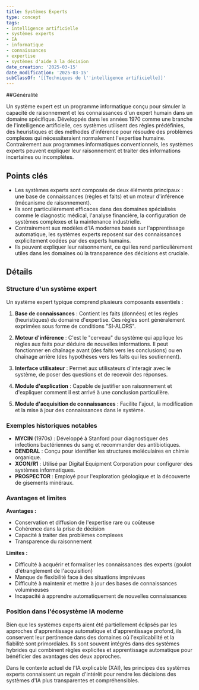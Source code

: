 ```yaml
---
title: Systèmes Experts
type: concept
tags:
- intelligence artificielle
- systèmes experts
- IA
- informatique
- connaissances
- expertise
- systèmes d'aide à la décision
date_creation: '2025-03-15'
date_modification: '2025-03-15'
subClassOf: '[[Techniques de l''intelligence artificielle]]'
---
```

##Généralité

Un système expert est un programme informatique conçu pour simuler la capacité de raisonnement et les connaissances d'un expert humain dans un domaine spécifique. Développés dans les années 1970 comme une branche de l'intelligence artificielle, ces systèmes utilisent des règles prédéfinies, des heuristiques et des méthodes d'inférence pour résoudre des problèmes complexes qui nécessiteraient normalement l'expertise humaine. Contrairement aux programmes informatiques conventionnels, les systèmes experts peuvent expliquer leur raisonnement et traiter des informations incertaines ou incomplètes.

## Points clés

- Les systèmes experts sont composés de deux éléments principaux : une base de connaissances (règles et faits) et un moteur d'inférence (mécanisme de raisonnement).
- Ils sont particulièrement efficaces dans des domaines spécialisés comme le diagnostic médical, l'analyse financière, la configuration de systèmes complexes et la maintenance industrielle.
- Contrairement aux modèles d'IA modernes basés sur l'apprentissage automatique, les systèmes experts reposent sur des connaissances explicitement codées par des experts humains.
- Ils peuvent expliquer leur raisonnement, ce qui les rend particulièrement utiles dans les domaines où la transparence des décisions est cruciale.

## Détails

### Structure d'un système expert

Un système expert typique comprend plusieurs composants essentiels :

1. **Base de connaissances** : Contient les faits (données) et les règles (heuristiques) du domaine d'expertise. Ces règles sont généralement exprimées sous forme de conditions "SI-ALORS".

2. **Moteur d'inférence** : C'est le "cerveau" du système qui applique les règles aux faits pour déduire de nouvelles informations. Il peut fonctionner en chaînage avant (des faits vers les conclusions) ou en chaînage arrière (des hypothèses vers les faits qui les soutiennent).

3. **Interface utilisateur** : Permet aux utilisateurs d'interagir avec le système, de poser des questions et de recevoir des réponses.

4. **Module d'explication** : Capable de justifier son raisonnement et d'expliquer comment il est arrivé à une conclusion particulière.

5. **Module d'acquisition de connaissances** : Facilite l'ajout, la modification et la mise à jour des connaissances dans le système.

### Exemples historiques notables

- **MYCIN** (1970s) : Développé à Stanford pour diagnostiquer des infections bactériennes du sang et recommander des antibiotiques.
- **DENDRAL** : Conçu pour identifier les structures moléculaires en chimie organique.
- **XCON/R1** : Utilisé par Digital Equipment Corporation pour configurer des systèmes informatiques.
- **PROSPECTOR** : Employé pour l'exploration géologique et la découverte de gisements minéraux.

### Avantages et limites

**Avantages :**
- Conservation et diffusion de l'expertise rare ou coûteuse
- Cohérence dans la prise de décision
- Capacité à traiter des problèmes complexes
- Transparence du raisonnement

**Limites :**
- Difficulté à acquérir et formaliser les connaissances des experts (goulot d'étranglement de l'acquisition)
- Manque de flexibilité face à des situations imprévues
- Difficulté à maintenir et mettre à jour des bases de connaissances volumineuses
- Incapacité à apprendre automatiquement de nouvelles connaissances

### Position dans l'écosystème IA moderne

Bien que les systèmes experts aient été partiellement éclipsés par les approches d'apprentissage automatique et d'apprentissage profond, ils conservent leur pertinence dans des domaines où l'explicabilité et la fiabilité sont primordiales. Ils sont souvent intégrés dans des systèmes hybrides qui combinent règles explicites et apprentissage automatique pour bénéficier des avantages des deux approches.

Dans le contexte actuel de l'IA explicable (XAI), les principes des systèmes experts connaissent un regain d'intérêt pour rendre les décisions des systèmes d'IA plus transparentes et compréhensibles.